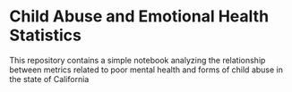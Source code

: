 # Child Abuse and Emotional Health Statistics

This repository contains a simple notebook analyzing the relationship between metrics related to poor mental health and forms of child abuse in the state of California